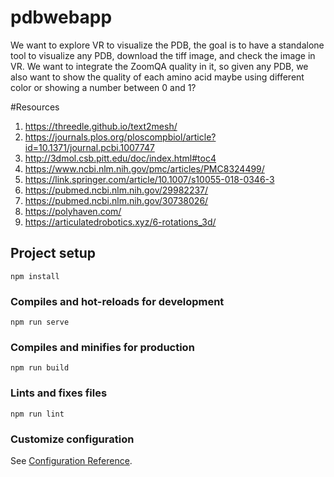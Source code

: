 # pdbwebapp
We want to explore VR to visualize the PDB, the goal is to have a standalone tool to visualize any PDB, download the tiff image, and check the image in VR. We want to integrate the ZoomQA quality in it, so given any PDB, we also want to show the quality of each amino acid maybe using different color or showing a number between 0 and 1? 

#Resources
1. https://threedle.github.io/text2mesh/
2. https://journals.plos.org/ploscompbiol/article?id=10.1371/journal.pcbi.1007747
3. http://3dmol.csb.pitt.edu/doc/index.html#toc4
4. https://www.ncbi.nlm.nih.gov/pmc/articles/PMC8324499/
5. https://link.springer.com/article/10.1007/s10055-018-0346-3
6. https://pubmed.ncbi.nlm.nih.gov/29982237/
7. https://pubmed.ncbi.nlm.nih.gov/30738026/
8. https://polyhaven.com/
9. https://articulatedrobotics.xyz/6-rotations_3d/

## Project setup
```
npm install
```

### Compiles and hot-reloads for development
```
npm run serve
```

### Compiles and minifies for production
```
npm run build
```

### Lints and fixes files
```
npm run lint
```

### Customize configuration
See [Configuration Reference](https://cli.vuejs.org/config/).
